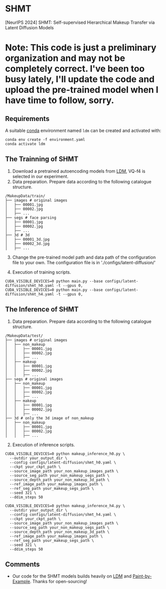 # SHMT
[NeurIPS 2024] SHMT: Self-supervised Hierarchical Makeup Transfer via Latent Diffusion Models

# Note: This code is just a preliminary organization and may not be completely correct. I've been too busy lately, I'll update the code and upload the pre-trained model when I have time to follow, sorry.

## Requirements

A suitable [conda](https://conda.io/) environment named `ldm` can be created
and activated with:

```
conda env create -f environment.yaml
conda activate ldm
```

## The Trainning of SHMT
1. Download a pretrained autoencoding models from [LDM](https://github.com/CompVis/latent-diffusion), VQ-f4 is selected in our experiment.
2. Data preparation. Prepare data according to the following catalogue structure.
```
/MakeupData/train/
├── images # original images
│   ├── 00001.jpg
│   ├── 00002.jpg
│   ├── ...
├── segs # face parsing
│   ├── 00001.jpg
│   ├── 00002.jpg
│   ├── ...
├── 3d # 3d 
│   ├── 00001_3d.jpg
│   ├── 00002_3d.jpg
│   ├── ...
```
3. Change the pre-trained model path and data path of the configuration file to your own. The configuration file is in './configs/latent-diffusion/'

4. Execution of training scripts.
``` 
CUDA_VISIBLE_DEVICES=0 python main.py --base configs/latent-diffusion/shmt_h0.yaml -t --gpus 0, 
CUDA_VISIBLE_DEVICES=0 python main.py --base configs/latent-diffusion/shmt_h4.yaml -t --gpus 0, 
```

## The Inference of SHMT
1. Data preparation. Prepare data according to the following catalogue structure.
```
/MakeupData/test/
├── images # original images
│   ├── non_makeup 
│   │   ├── 00001.jpg
│   │   ├── 00002.jpg
│   │   ├── ...
│   ├── makeup 
│   │   ├── 00001.jpg
│   │   ├── 00002.jpg
│   │   ├── ...
├── segs # original images
│   ├── non_makeup 
│   │   ├── 00001.jpg
│   │   ├── 00002.jpg
│   │   ├── ...
│   ├── makeup 
│   │   ├── 00001.jpg
│   │   ├── 00002.jpg
│   │   ├── ...
├── 3d # only the 3d image of non_makeup
│   ├── non_makeup 
│   │   ├── 00001.jpg
│   │   ├── 00002.jpg
│   │   ├── ...
```
2. Execution of inference scripts.
```
CUDA_VISIBLE_DEVICES=0 python makeup_inference_h0.py \
  --outdir your_output_dir \
  --config configs/latent-diffusion/shmt_h0.yaml \
  --ckpt your_ckpt_path \
  --source_image_path your_non_makeup_images_path \
  --source_seg_path your_non_makeup_segs_path \ 
  --source_depth_path your_non_makeup_3d_path \ 
  --ref_image_path your_makeup_images_path \
  --ref_seg_path your_makeup_segs_path \ 
  --seed 321 \ 
  --ddim_steps 50
```
```
CUDA_VISIBLE_DEVICES=0 python makeup_inference_h4.py \
  --outdir your_output_dir \
  --config configs/latent-diffusion/shmt_h4.yaml \
  --ckpt your_ckpt_path \
  --source_image_path your_non_makeup_images_path \
  --source_seg_path your_non_makeup_segs_path \ 
  --source_depth_path your_non_makeup_3d_path \ 
  --ref_image_path your_makeup_images_path \
  --ref_seg_path your_makeup_segs_path \ 
  --seed 321 \ 
  --ddim_steps 50
```

## Comments

- Our code for the SHMT models builds heavily on [LDM](https://github.com/CompVis/latent-diffusion)
  and [Paint-by-Example](https://github.com/Fantasy-Studio/Paint-by-Example). 
  Thanks for open-sourcing!

